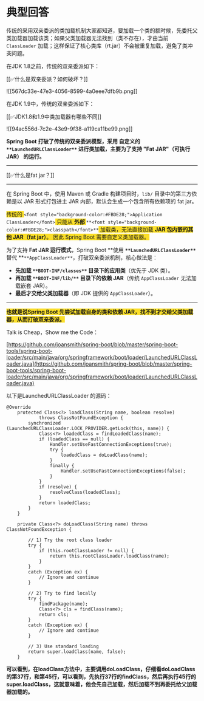 # 典型回答


传统的采用双亲委派的类加载机制大家都知道，要加载一个类的额时候，先委托父类加载器加载该类；如果父类加载器无法找到（类不存在），才由当前 `ClassLoader` 加载；这样保证了核心类库（rt.jar）不会被重复加载，避免了类冲突问题。



在JDK 1.8之前，传统的双亲委派如下：



[[✅什么是双亲委派？如何破坏？]]



![[567dc33e-47e3-4056-8599-4a0eee7dfb9b.png]]



在JDK 1.9中，传统的双亲委派如下：



[[✅JDK1.8和1.9中类加载器有哪些不同]]



![[94ac556d-7c2e-43e9-9f38-a119ca11be99.png]]



**Spring Boot 打破了传统的双亲委派模型，采用 自定义的 **`**LaunchedURLClassLoader**`** 进行类加载，主要为了支持 "Fat JAR"（可执行 JAR） 的运行。**

****

[[✅什么是fat jar？]]

**  **

在 Spring Boot 中，使用 Maven 或 Gradle 构建项目时，`lib/` 目录中的第三方依赖是以 JAR 形式打包进主 JAR 内部，默认会生成一个包含所有依赖项的 fat jar。



<font style="background-color:#FBDE28;">传统的 </font>`<font style="background-color:#FBDE28;">Application ClassLoader</font>`<font style="background-color:#FBDE28;"> 只能从 </font>**<font style="background-color:#FBDE28;">外部 </font>**`**<font style="background-color:#FBDE28;">classpath</font>**`<font style="background-color:#FBDE28;"> 加载类，无法直接加载 </font>**<font style="background-color:#FBDE28;">JAR 包内嵌的其他 JAR（fat jar）</font>**<font style="background-color:#FBDE28;">。 因此 Spring Boot 需要自定义类加载器。</font>



为了支持 **Fat JAR 运行模式**，Spring Boot **使用 **`**LaunchedURLClassLoader**`** 替代 **`**AppClassLoader**`，打破双亲委派机制，核心做法是：

+ **先加载 **`**BOOT-INF/classes**`** 目录下的应用类**（优先于 JDK 类）。
+ **再加载 **`**BOOT-INF/lib/**`** 目录下的依赖 JAR**（传统 `AppClassLoader` 无法加载嵌套 JAR）。
+ **最后才交给父类加载器**（即 JDK 提供的 `AppClassLoader`）。

****

**<font style="background-color:#FBDE28;">也就是说Spring Boot 先尝试加载自身的类和依赖 JAR，找不到才交给父类加载器，从而打破双亲委派。</font>**

**<font style="background-color:#FBDE28;"></font>**

**<font style="background-color:#FBDE28;"></font>**

**<font style="background-color:#FBDE28;"></font>**

Talk is Cheap，Show me the Code：





[https://github.com/joansmith/spring-boot/blob/master/spring-boot-tools/spring-boot-loader/src/main/java/org/springframework/boot/loader/LaunchedURLClassLoader.java](https://github.com/joansmith/spring-boot/blob/master/spring-boot-tools/spring-boot-loader/src/main/java/org/springframework/boot/loader/LaunchedURLClassLoader.java)



以下是LaunchedURLClassLoader 的源码：



```plain
@Override
	protected Class<?> loadClass(String name, boolean resolve)
			throws ClassNotFoundException {
		synchronized (LaunchedURLClassLoader.LOCK_PROVIDER.getLock(this, name)) {
			Class<?> loadedClass = findLoadedClass(name);
			if (loadedClass == null) {
				Handler.setUseFastConnectionExceptions(true);
				try {
					loadedClass = doLoadClass(name);
				}
				finally {
					Handler.setUseFastConnectionExceptions(false);
				}
			}
			if (resolve) {
				resolveClass(loadedClass);
			}
			return loadedClass;
		}
	}

	private Class<?> doLoadClass(String name) throws ClassNotFoundException {

		// 1) Try the root class loader
		try {
			if (this.rootClassLoader != null) {
				return this.rootClassLoader.loadClass(name);
			}
		}
		catch (Exception ex) {
			// Ignore and continue
		}

		// 2) Try to find locally
		try {
			findPackage(name);
			Class<?> cls = findClass(name);
			return cls;
		}
		catch (Exception ex) {
			// Ignore and continue
		}

		// 3) Use standard loading
		return super.loadClass(name, false);
	}
```



**可以看到，在loadClass方法中，主要调用doLoadClass，仔细看doLoadClass的第37行，和第45行，可以看到，先执行37行的findClass，然后再执行45行的super.loadClass，这就意味着，他会先自己加载，然后加载不到再委托给父加载器加载的。**

